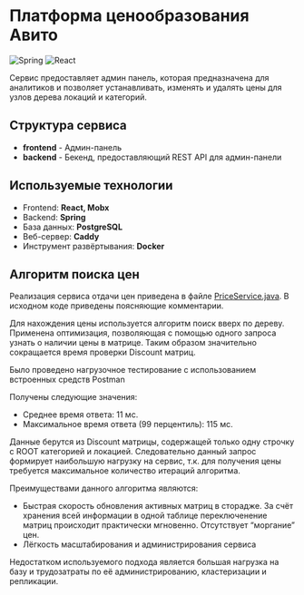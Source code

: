 # Платформа ценообразования Авито

![Spring](https://img.shields.io/badge/spring-%236DB33F.svg?style=for-the-badge&logo=spring&logoColor=white)
![React](https://img.shields.io/badge/react-%2320232a.svg?style=for-the-badge&logo=react&logoColor=%2361DAFB)

Сервис предоставляет админ панель, которая предназначена для аналитиков и позволяет устанавливать, изменять и удалять цены для узлов дерева локаций и категорий.

## Структура сервиса

- **frontend** - Админ-панель
- **backend** - Бекенд, предоставляющий REST API для админ-панели

## Используемые технологии

- Frontend: **React, Mobx**
- Backend: **Spring**
- База данных: **PostgreSQL**
- Веб-сервер: **Caddy**
- Инструмент развёртывания: **Docker**

## Алгоритм поиска цен

Реализация сервиса отдачи цен приведена в файле [PriceService.java](https://github.com/dmtr636/it-purple-hack-avito/blob/master/backend/src/main/java/app/price/PriceService.java). В исходном коде приведены поясняющие комментарии.

Для нахождения цены используется алгоритм поиск вверх по дереву. Применена оптимизация, позволяющая с помощью одного запроса узнать о наличии цены в матрице. Таким образом значительно сокращается время проверки Discount матриц. 

Было проведено нагрузочное тестирование с использованием встроенных средств Postman

Получены следующие значения:
- Среднее время ответа: 11 мс.
- Максимальное время ответа (99 перцентиль): 115 мс.

Данные берутся из Discount матрицы, содержащей только одну строчку с ROOT категорией и локацией. Следовательно данный запрос формирует наибольшую нагрузку на сервис, т.к. для получения цены требуется максимальное количество итераций алгоритма.

Преимуществами данного алгоритма являются:
- Быстрая скорость обновления активных матриц в сторадже. За счёт хранения всей информации в одной таблице переключенение матриц происходит практически мгновенно. Отсутствует “моргание” цен.
- Лёгкость масштабирования и администрирования сервиса

Недостатком используемого подхода является большая нагрузка на базу и трудозатраты по её администрированию, кластеризации и репликации. 

